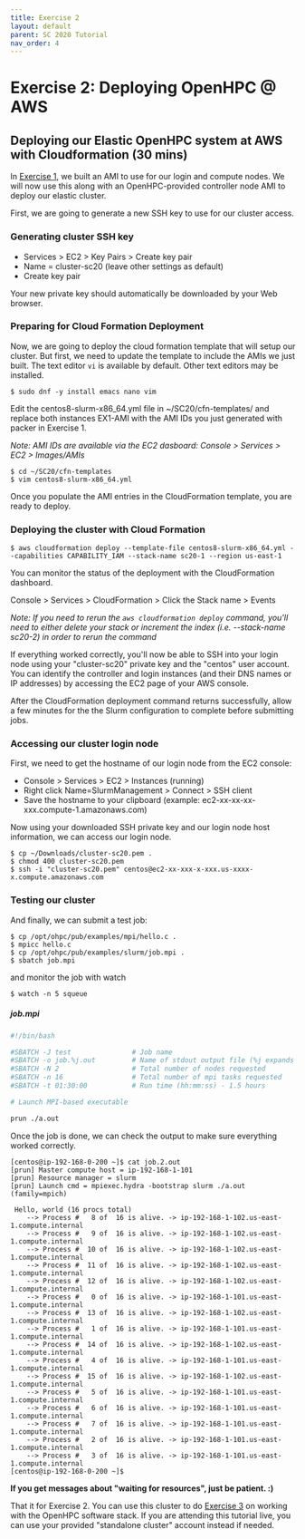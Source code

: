 ```yaml
---
title: Exercise 2
layout: default
parent: SC 2020 Tutorial
nav_order: 4
---
```


# Exercise 2: Deploying OpenHPC @ AWS
## Deploying our Elastic OpenHPC system at AWS with Cloudformation (30 mins)

In [Exercise 1](exercise1.html), we built an AMI to use for our login and compute nodes.
We will now use this along with an OpenHPC-provided controller node AMI to deploy our elastic cluster.

First, we are going to generate a new SSH key to use for our cluster access.

### Generating cluster SSH key

* Services > EC2 > Key Pairs > Create key pair 
* Name = cluster-sc20 (leave other settings as default)
* Create key pair

Your new private key should automatically be downloaded by your Web browser.

### Preparing for Cloud Formation Deployment



Now, we are going to deploy the cloud formation template that will setup our cluster.
But first, we need to update the template to include the AMIs we just built. The text editor `vi` is available by default.
Other text editors may be installed.

~~~console
$ sudo dnf -y install emacs nano vim
~~~



Edit the centos8-slurm-x86_64.yml file in ~/SC20/cfn-templates/ and replace both instances EX1-AMI with the AMI IDs 
you just generated with packer in Exercise 1.

*Note: AMI IDs are available via the EC2 dasboard: Console > Services > EC2 > Images/AMIs*

~~~console
$ cd ~/SC20/cfn-templates
$ vim centos8-slurm-x86_64.yml
~~~

Once you populate the AMI entries in the CloudFormation template, you are ready to deploy.


### Deploying the cluster with Cloud Formation

~~~console
$ aws cloudformation deploy --template-file centos8-slurm-x86_64.yml --capabilities CAPABILITY_IAM --stack-name sc20-1 --region us-east-1
~~~

You can monitor the status of the deployment with the CloudFormation dashboard.

Console > Services > CloudFormation > Click the Stack name > Events

*Note: If you need to rerun the `aws cloudformation deploy` command, you'll need to either delete your stack or increment the index (i.e. --stack-name sc20-2) in order to rerun the command*

If everything worked correctly, you'll now be able to SSH into your login node using your "cluster-sc20" private key and the "centos" 
user account. 
You can identify the controller and login instances (and their DNS names or IP addresses) by accessing the EC2 page of your AWS console.

After the CloudFormation deployment command returns successfully, allow a few minutes for the the Slurm configuration to 
complete before submitting jobs.

### Accessing our cluster login node

First, we need to get the hostname of our login node from the EC2 console:

* Console > Services > EC2 > Instances  (running)
* Right click Name=SlurmManagement > Connect > SSH client
* Save the hostname to your clipboard (example: ec2-xx-xx-xx-xxx.compute-1.amazonaws.com)

Now using your downloaded SSH private key and our login node host information, we can access our login node.

~~~console
$ cp ~/Downloads/cluster-sc20.pem .
$ chmod 400 cluster-sc20.pem
$ ssh -i "cluster-sc20.pem" centos@ec2-xx-xxx-x-xxx.us-xxxx-x.compute.amazonaws.com
~~~

### Testing our cluster

And finally, we can submit a test job:

~~~console
$ cp /opt/ohpc/pub/examples/mpi/hello.c .
$ mpicc hello.c
$ cp /opt/ohpc/pub/examples/slurm/job.mpi .
$ sbatch job.mpi
~~~

and monitor the job with watch

~~~console
$ watch -n 5 squeue
~~~


##### job.mpi
~~~bash
#!/bin/bash

#SBATCH -J test               # Job name
#SBATCH -o job.%j.out         # Name of stdout output file (%j expands to jobId)
#SBATCH -N 2                  # Total number of nodes requested
#SBATCH -n 16                 # Total number of mpi tasks requested
#SBATCH -t 01:30:00           # Run time (hh:mm:ss) - 1.5 hours

# Launch MPI-based executable

prun ./a.out
~~~

Once the job is done, we can check the output to make sure everything worked correctly.


~~~console
[centos@ip-192-168-0-200 ~]$ cat job.2.out 
[prun] Master compute host = ip-192-168-1-101
[prun] Resource manager = slurm
[prun] Launch cmd = mpiexec.hydra -bootstrap slurm ./a.out (family=mpich)

 Hello, world (16 procs total)
    --> Process #   8 of  16 is alive. -> ip-192-168-1-102.us-east-1.compute.internal
    --> Process #   9 of  16 is alive. -> ip-192-168-1-102.us-east-1.compute.internal
    --> Process #  10 of  16 is alive. -> ip-192-168-1-102.us-east-1.compute.internal
    --> Process #  11 of  16 is alive. -> ip-192-168-1-102.us-east-1.compute.internal
    --> Process #  12 of  16 is alive. -> ip-192-168-1-102.us-east-1.compute.internal
    --> Process #   0 of  16 is alive. -> ip-192-168-1-101.us-east-1.compute.internal
    --> Process #  13 of  16 is alive. -> ip-192-168-1-102.us-east-1.compute.internal
    --> Process #   1 of  16 is alive. -> ip-192-168-1-101.us-east-1.compute.internal
    --> Process #  14 of  16 is alive. -> ip-192-168-1-102.us-east-1.compute.internal
    --> Process #   4 of  16 is alive. -> ip-192-168-1-101.us-east-1.compute.internal
    --> Process #  15 of  16 is alive. -> ip-192-168-1-102.us-east-1.compute.internal
    --> Process #   5 of  16 is alive. -> ip-192-168-1-101.us-east-1.compute.internal
    --> Process #   6 of  16 is alive. -> ip-192-168-1-101.us-east-1.compute.internal
    --> Process #   7 of  16 is alive. -> ip-192-168-1-101.us-east-1.compute.internal
    --> Process #   2 of  16 is alive. -> ip-192-168-1-101.us-east-1.compute.internal
    --> Process #   3 of  16 is alive. -> ip-192-168-1-101.us-east-1.compute.internal
[centos@ip-192-168-0-200 ~]$ 
~~~

**If you get messages about "waiting for resources", just be patient. :)**

That it for Exercise 2. You can use this cluster to do [Exercise 3](exercise3.html) on working with the OpenHPC software stack.
If you are attending this tutorial live, you can use your provided "standalone cluster" account instead if needed.

